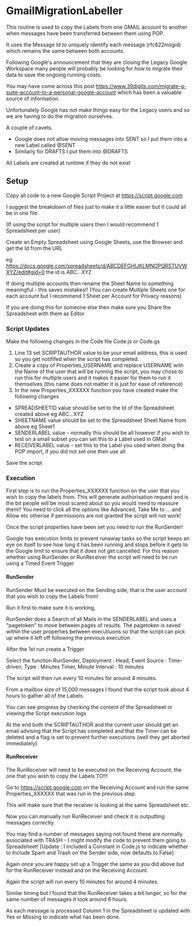 # GmailMigrationLabeller

This routine is used to copy the Labels from one GMAIL account to another when messages have been transferred between them using POP.

It uses the Message Id to uniquely identify each message (rfc822msgid) which remains the same between both accounts.

Following Google's announcement that they are closing the Legacy Google Workspace many people will probably be looking for how to migrate their data to save the ongoing running costs.

You may have come across this post https://www.39digits.com/migrate-g-suite-account-to-a-personal-google-account which has been a valuable source of information. 

Unfortunately Google has not make things easy for the Legacy users and so we are having to do the migration ourselves.

A couple of cavets.

* Google does not allow moving messages into SENT so I put them into a new Label called @SENT
* Similarly for DRAFTS I put them into @DRAFTS

All Labels are created at runtime if they do not exist

## Setup

Copy all code to a new Google Script Project at https://script.google.com  

I suggest the breakdown of files just to make it a little easier but it could all be in one file.

(If using the script for multiple users then I would recommend 1 Spreadsheet per user)

Create an Empty Spreadsheet using Google Sheets, use the Browser and get the Id from the URL 

eg https://docs.google.com/spreadsheets/d/ABCDEFGHIJKLMNOPQRSTUVWXYZ/edit#gid=0 the id is ABC...XYZ

If doing multiple accounts then rename the Sheet Name to something meaningful - this saves mistakes!!
(You can create Multiple Sheets one for each account but I recommend 1 Sheet per Account for Privacy reasons)

If you are doing this for someone else then make sure you Share the Spreadsheet with them as Editor

### Script Updates

Make the following changes in the Code file Code.js or Code.gs

1. Line 13 set SCRIPTAUTHOR value to be your email address, this is used so you get notififed when the script has completed.
2. Create a copy of Properties_USERNAME and replace USERNAME with the Name of the user that will be running the script, you may chose to run this for multiple users and it makes it easier for them to run it themselves (this name does not matter it is just for ease of reference)
3. In the new Properties_XXXXXX function you have created make the following changes

* SPREADSHEETID value should be set to the Id of the Spreadsheet created above eg ABC...XYZ
* SHEETNAME value should be set to the Spreadsheet Sheet Name from above eg Sheet1
* SENDERLABEL value - normally this should be all however if you wish to test on a small subset you can set this to a Label used in GMail
* RECEIVERLABEL value - set this to the Label you used when doing the POP import, if you did not set one then use all

Save the script

### Execution

First step is to run the Properties_XXXXXX function on the user that you wish to copy the labels from. This will generate authorisation request and is the bit people will be most scared about so you would need to reassure them!! You need to click all the options like Advanced, Take Me to ... and Allow etc otherise if permissions are not granted the script will not work!

Once the script properties have been set you need to run the RunSender!

Google has execution limits to prevent runaway tasks so the script keeps an eye on itself to see how long it has been running and stops before it gets to the Google limit to ensure that it does not get cancelled. For this reason whether using RunSender or RunReceiver the script will need to be run using a Timed Event Trigger

#### RunSender

RunSender Must be executed on the Sending side, that is the user account that you wish to copy the Labels from!

Run it first to make sure it is working, 

RunSender does a Search of all Mails in the SENDERLABEL and uses a "pagetoken" to move between pages of results.
The pagetoken is saved within the user properties between executiuons so that the script can pick up where it left off following the previous execution

After the 1st run create a Trigger

Select the function RunSender, Deployment : Head, Event Source : Time-driven, Type : Minutes Timer, Minute Interval : 10 minutes

The script will then run every 10 minutes for around 4 minutes.

From a mailbox size of 15,000 messages I found that the script took about 4 hours to gather all of the Labels.

You can see progress by checking the content of the Spreadsheet or viewing the Script execution logs

At the end both the SCRIPTAUTHOR and the current user should get an email advising that the Script has completed and that the Timer can be deleted and a flag is set to prevent further executions (well they get aborted immediately)

#### RunReceiver

The RunReceiver will need to be executed on the Receiving Account, the one that you wish to copy the Labels TO!!!

Go to https://script.google.com on the Receiving Account and run the same Properties_XXXXXX that was run in the previous step.

This will make sure that the receiver is looking at the same Spreadsheet etc.

Now you can manually run RunReceiver and check it is outputting messages correctly.

You may find a number of messages saying not found these are normally associated with TRASH - I might modify the code to prevent them going to Spreadsheet!
[Update : I included a Constant in Code.js to indicate whether to Include Spam and Trash on the Sender side, now defaults to False]

Again once you are happy set up a Trigger the same as you did above but for the RunReceiver instead and on the Receiving Account.

Again the script will run every 10 minutes for around 4 minutes.

Similar timing but I found that the RunReceiver takes a bit longer, so for the same number of messages it took around 6 hours.

As each message is processed Column 1 in the Spreadsheet is updated with Yes or Missing to indicate what has been done.


